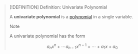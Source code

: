 >[!DEFINITION] Definition: Univariate Polynomial
>
>A **univariate polynomial** is a [polynomial](../Polynomial.md) in a single variable.
>
>>[!NOTE]
>>
>>A univariate polynomial has the form
>>
>>$$a_n x^n + \cdots a_{n-1}x^{n-1} + \cdots + a_1 x + a_0$$
>>
>